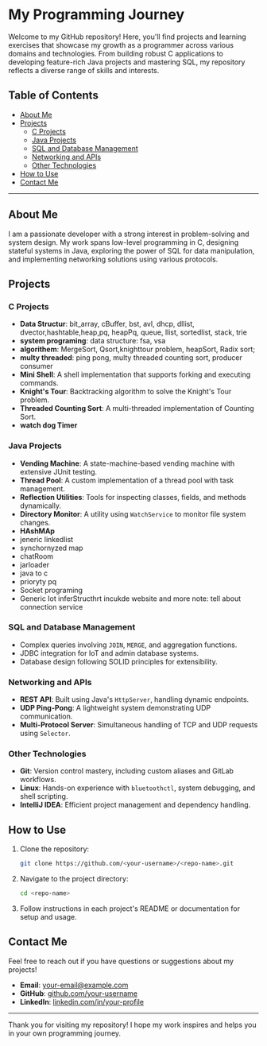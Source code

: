 <!--
**IdoJhirad/IdoJhirad** is a ✨ _special_ ✨ repository because its `README.md` (this file) appears on your GitHub profile.

Here are some ideas to get you started:

- 🔭 I’m currently working on ...
- 🌱 I’m currently learning ...
- 👯 I’m looking to collaborate on ...
- 🤔 I’m looking for help with ...
- 💬 Ask me about ...
- 📫 How to reach me: ...
- 😄 Pronouns: ...
- ⚡ Fun fact: ...



check if move to the actual projects and do it in here in short
-->
# My Programming Journey

Welcome to my GitHub repository! Here, you'll find projects and learning exercises that showcase my growth as a programmer across various domains and technologies. From building robust C applications to developing feature-rich Java projects and mastering SQL, my repository reflects a diverse range of skills and interests.

## Table of Contents

- [About Me](#about-me)
- [Projects](#projects)
  - [C Projects](#c-projects)
  - [Java Projects](#java-projects)
  - [SQL and Database Management](#sql-and-database-management)
  - [Networking and APIs](#networking-and-apis)
  - [Other Technologies](#other-technologies)
- [How to Use](#how-to-use)
- [Contact Me](#contact-me)

---

## About Me

I am a passionate developer with a strong interest in problem-solving and system design. My work spans low-level programming in C, designing stateful systems in Java, exploring the power of SQL for data manipulation, and implementing networking solutions using various protocols.

## Projects

### C Projects
- **Data Structur**: bit_array, cBuffer, bst, avl, dhcp, dllist, dvector,hashtable,heap,pq, heapPq, queue, llist, sortedlist, stack, trie
- **system programing**: data structure: fsa, vsa
- **algorithem**:  MergeSort, Qsort,knighttour problem, heapSort, Radix sort;
- **multy threaded**: ping pong, multy threaded counting sort, producer consumer
- **Mini Shell**: A shell implementation that supports forking and executing commands.
- **Knight's Tour**: Backtracking algorithm to solve the Knight's Tour problem.
- **Threaded Counting Sort**: A multi-threaded implementation of Counting Sort.
- **watch dog Timer**
### Java Projects

- **Vending Machine**: A state-machine-based vending machine with extensive JUnit testing.
- **Thread Pool**: A custom implementation of a thread pool with task management.
- **Reflection Utilities**: Tools for inspecting classes, fields, and methods dynamically.
- **Directory Monitor**: A utility using `WatchService` to monitor file system changes.
- **HAshMAp**
- jeneric linkedlist
- synchornyzed map
- chatRoom
- jarloader
- java to c
- prioryty pq
- Socket programing
- Generic Iot inferStructhrt incukde website and more note: tell about connection service
### SQL and Database Management

- Complex queries involving `JOIN`, `MERGE`, and aggregation functions.
- JDBC integration for IoT and admin database systems.
- Database design following SOLID principles for extensibility.

### Networking and APIs

- **REST API**: Built using Java's `HttpServer`, handling dynamic endpoints.
- **UDP Ping-Pong**: A lightweight system demonstrating UDP communication.
- **Multi-Protocol Server**: Simultaneous handling of TCP and UDP requests using `Selector`.

### Other Technologies

- **Git**: Version control mastery, including custom aliases and GitLab workflows.
- **Linux**: Hands-on experience with `bluetoothctl`, system debugging, and shell scripting.
- **IntelliJ IDEA**: Efficient project management and dependency handling.

## How to Use

1. Clone the repository:
   ```bash
   git clone https://github.com/<your-username>/<repo-name>.git
   ```
2. Navigate to the project directory:
   ```bash
   cd <repo-name>
   ```
3. Follow instructions in each project's README or documentation for setup and usage.

## Contact Me

Feel free to reach out if you have questions or suggestions about my projects!

- **Email**: [your-email@example.com](mailto:your-email@example.com)
- **GitHub**: [github.com/your-username](https://github.com/your-username)
- **LinkedIn**: [linkedin.com/in/your-profile](https://linkedin.com/in/your-profile)

---

Thank you for visiting my repository! I hope my work inspires and helps you in your own programming journey.

